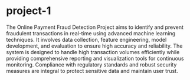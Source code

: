 # project-1
The Online Payment Fraud Detection Project aims to identify and prevent fraudulent transactions in real-time using advanced machine learning techniques. It involves data collection, feature engineering, model development, and evaluation to ensure high accuracy and reliability. The system is designed to handle high transaction volumes efficiently while providing comprehensive reporting and visualization tools for continuous monitoring. Compliance with regulatory standards and robust security measures are integral to protect sensitive data and maintain user trust.
